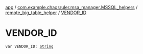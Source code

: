 [app](../../index.md) / [com.example.chaosruler.msa_manager.MSSQL_helpers](../index.md) / [remote_big_table_helper](index.md) / [VENDOR_ID](.)

# VENDOR_ID

`var VENDOR_ID: `[`String`](https://kotlinlang.org/api/latest/jvm/stdlib/kotlin/-string/index.html)